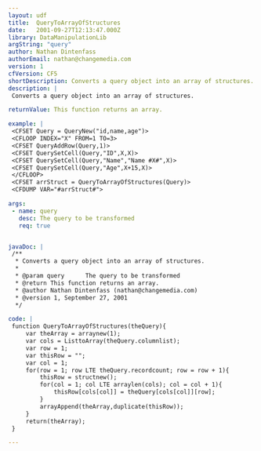 ```yaml
---
layout: udf
title:  QueryToArrayOfStructures
date:   2001-09-27T12:13:47.000Z
library: DataManipulationLib
argString: "query"
author: Nathan Dintenfass
authorEmail: nathan@changemedia.com
version: 1
cfVersion: CF5
shortDescription: Converts a query object into an array of structures.
description: |
 Converts a query object into an array of structures.

returnValue: This function returns an array.

example: |
 <CFSET Query = QueryNew("id,name,age")>
 <CFLOOP INDEX="X" FROM=1 TO=3>
 <CFSET QueryAddRow(Query,1)>
 <CFSET QuerySetCell(Query,"ID",X,X)>
 <CFSET QuerySetCell(Query,"Name","Name #X#",X)>
 <CFSET QuerySetCell(Query,"Age",X+15,X)>
 </CFLOOP>
 <CFSET arrStruct = QueryToArrayOfStructures(Query)>
 <CFDUMP VAR="#arrStruct#">

args:
 - name: query
   desc: The query to be transformed
   req: true


javaDoc: |
 /**
  * Converts a query object into an array of structures.
  * 
  * @param query      The query to be transformed 
  * @return This function returns an array. 
  * @author Nathan Dintenfass (nathan@changemedia.com) 
  * @version 1, September 27, 2001 
  */

code: |
 function QueryToArrayOfStructures(theQuery){
     var theArray = arraynew(1);
     var cols = ListtoArray(theQuery.columnlist);
     var row = 1;
     var thisRow = "";
     var col = 1;
     for(row = 1; row LTE theQuery.recordcount; row = row + 1){
         thisRow = structnew();
         for(col = 1; col LTE arraylen(cols); col = col + 1){
             thisRow[cols[col]] = theQuery[cols[col]][row];
         }
         arrayAppend(theArray,duplicate(thisRow));
     }
     return(theArray);
 }

---
```


